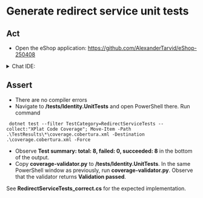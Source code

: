 # Generate redirect service unit tests

## Act

- Open the eShop application:
<https://github.com/AlexanderTarvid/eShop-250408>

<details>
<summary>Chat IDE:</summary>

- - Copy **generate-redirect-service-unit-tests.patch** to project root folder and open PowerShell there. Run command **git apply ./generate-redirect-service-unit-tests.patch**
- Open files **src/IdentityAPI/Services/RedirectService.cs** and **tests/Identity.UnitTests/RedirectServiceTests.cs**
- Open the chat AI interface and enter:

```text
Generate unit tests for `RedirectService` in `RedirectServiceTests` using MSTest framework. Achieve full coverage.
```

- Submit the request
- Accept the suggestions
- Save the file

</details>

## Assert

- There are no compiler errors
- Navigate to **/tests/Identity.UnitTests** and open PowerShell there. Run command

```pwsh
 dotnet test --filter TestCategory=RedirectServiceTests --collect:"XPlat Code Coverage"; Move-Item -Path .\TestResults\*\coverage.cobertura.xml -Destination .\coverage.cobertura.xml -Force
```

- Observe **Test summary: total: 8, failed: 0, succeeded: 8** in the bottom of the output.
- Copy **coverage-validator.py** to **/tests/Identity.UnitTests**. In the same PowerShell window as previously, run **coverage-validator.py**. Observe that the validator returns **Validation passed**.

See **RedirectServiceTests_correct.cs** for the expected implementation.
